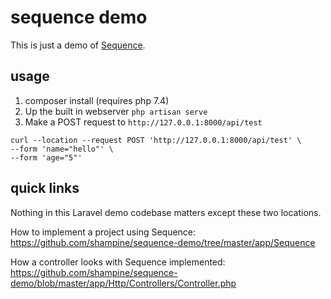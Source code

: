 # sequence demo

This is just a demo of [Sequence](https://github.com/shampine/sequence).

## usage

1. composer install (requires php 7.4)
2. Up the built in webserver `php artisan serve`
3. Make a POST request to `http://127.0.0.1:8000/api/test`

```shell
curl --location --request POST 'http://127.0.0.1:8000/api/test' \
--form 'name="hello"' \
--form 'age="5"'
```

## quick links

Nothing in this Laravel demo codebase matters except these two locations.

How to implement a project using Sequence:
https://github.com/shampine/sequence-demo/tree/master/app/Sequence

How a controller looks with Sequence implemented:
https://github.com/shampine/sequence-demo/blob/master/app/Http/Controllers/Controller.php
